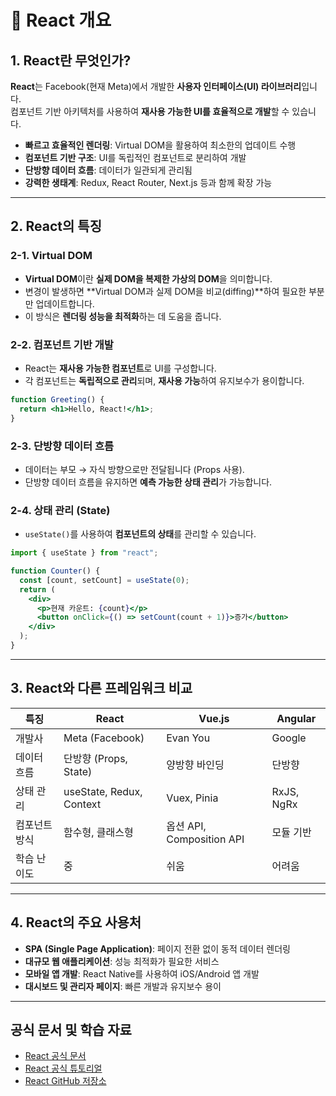 # 📌 React 개요

## 1. React란 무엇인가?
**React**는 Facebook(현재 Meta)에서 개발한 **사용자 인터페이스(UI) 라이브러리**입니다.  
컴포넌트 기반 아키텍처를 사용하여 **재사용 가능한 UI를 효율적으로 개발**할 수 있습니다.

- **빠르고 효율적인 렌더링**: Virtual DOM을 활용하여 최소한의 업데이트 수행
- **컴포넌트 기반 구조**: UI를 독립적인 컴포넌트로 분리하여 개발
- **단방향 데이터 흐름**: 데이터가 일관되게 관리됨
- **강력한 생태계**: Redux, React Router, Next.js 등과 함께 확장 가능

---

## 2. React의 특징

### 2-1. Virtual DOM
- **Virtual DOM**이란 **실제 DOM을 복제한 가상의 DOM**을 의미합니다.
- 변경이 발생하면 **Virtual DOM과 실제 DOM을 비교(diffing)**하여 필요한 부분만 업데이트합니다.
- 이 방식은 **렌더링 성능을 최적화**하는 데 도움을 줍니다.

### 2-2. 컴포넌트 기반 개발
- React는 **재사용 가능한 컴포넌트**로 UI를 구성합니다.
- 각 컴포넌트는 **독립적으로 관리**되며, **재사용 가능**하여 유지보수가 용이합니다.

```jsx
function Greeting() {
  return <h1>Hello, React!</h1>;
}
```

### 2-3. 단방향 데이터 흐름
- 데이터는 부모 → 자식 방향으로만 전달됩니다 (Props 사용).
- 단방향 데이터 흐름을 유지하면 **예측 가능한 상태 관리**가 가능합니다.

### 2-4. 상태 관리 (State)
- `useState()`를 사용하여 **컴포넌트의 상태**를 관리할 수 있습니다.

```jsx
import { useState } from "react";

function Counter() {
  const [count, setCount] = useState(0);
  return (
    <div>
      <p>현재 카운트: {count}</p>
      <button onClick={() => setCount(count + 1)}>증가</button>
    </div>
  );
}
```

---

## 3. React와 다른 프레임워크 비교

| 특징 | React | Vue.js | Angular |
|------|-------|--------|---------|
| 개발사 | Meta (Facebook) | Evan You | Google |
| 데이터 흐름 | 단방향 (Props, State) | 양방향 바인딩 | 단방향 |
| 상태 관리 | useState, Redux, Context | Vuex, Pinia | RxJS, NgRx |
| 컴포넌트 방식 | 함수형, 클래스형 | 옵션 API, Composition API | 모듈 기반 |
| 학습 난이도 | 중 | 쉬움 | 어려움 |

---

## 4. React의 주요 사용처
- **SPA (Single Page Application)**: 페이지 전환 없이 동적 데이터 렌더링  
- **대규모 웹 애플리케이션**: 성능 최적화가 필요한 서비스  
- **모바일 앱 개발**: React Native를 사용하여 iOS/Android 앱 개발  
- **대시보드 및 관리자 페이지**: 빠른 개발과 유지보수 용이  

---

## 공식 문서 및 학습 자료
- [React 공식 문서](https://react.dev/)
- [React 공식 튜토리얼](https://react.dev/learn)
- [React GitHub 저장소](https://github.com/facebook/react)
